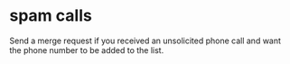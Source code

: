 # spam calls
Send a merge request if you received an unsolicited phone call and want the phone number to be added to the list.
